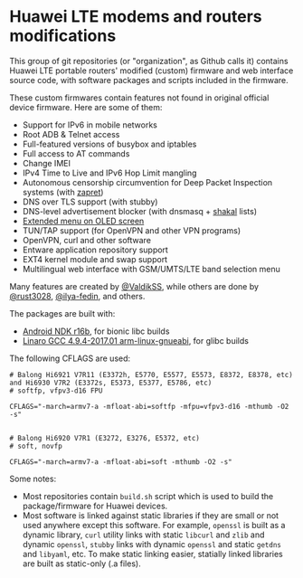 Huawei LTE modems and routers modifications
===========================================

This group of git repositories (or "organization", as Github calls it) contains Huawei LTE portable routers' modified (custom) firmware and web interface source code, with software packages and scripts included in the firmware.

These custom firmwares contain features not found in original official device firmware. Here are some of them:

* Support for IPv6 in mobile networks
* Root ADB & Telnet access
* Full-featured versions of busybox and iptables
* Full access to AT commands
* Change IMEI
* IPv4 Time to Live and IPv6 Hop Limit mangling
* Autonomous censorship circumvention for Deep Packet Inspection systems (with [zapret](https://github.com/Huawei-LTE-routers-mods/zapret))
* DNS over TLS support (with stubby)
* DNS-level advertisement blocker (with dnsmasq + [shakal](https://4pda.ru/forum/index.php?s=&showtopic=275091&view=findpost&p=89665467) lists)
* [Extended menu on OLED screen](https://github.com/Huawei-LTE-routers-mods/huawei_oled_hijack)
* TUN/TAP support (for OpenVPN and other VPN programs)
* OpenVPN, curl and other software
* Entware application repository support
* EXT4 kernel module and swap support
* Multilingual web interface with GSM/UMTS/LTE band selection menu

Many features are created by [@ValdikSS](https://github.com/ValdikSS/), while others are done by [@rust3028](https://github.com/rust3028/), [@ilya-fedin](https://github.com/ilya-fedin/), and others.


The packages are built with:

* [Android NDK r16b](https://developer.android.com/ndk/downloads/older_releases.html#ndk-16b-downloads), for bionic libc builds
* [Linaro GCC 4.9.4-2017.01 arm-linux-gnueabi](https://releases.linaro.org/components/toolchain/binaries/4.9-2017.01/arm-linux-gnueabi/), for glibc builds

The following CFLAGS are used:

```
# Balong Hi6921 V7R11 (E3372h, E5770, E5577, E5573, E8372, E8378, etc) and Hi6930 V7R2 (E3372s, E5373, E5377, E5786, etc)
# softfp, vfpv3-d16 FPU

CFLAGS="-march=armv7-a -mfloat-abi=softfp -mfpu=vfpv3-d16 -mthumb -O2 -s"


# Balong Hi6920 V7R1 (E3272, E3276, E5372, etc)
# soft, novfp

CFLAGS="-march=armv7-a -mfloat-abi=soft -mthumb -O2 -s"

```

Some notes:

* Most repositories contain `build.sh` script which is used to build the package/firmware for Huawei devices.
* Most software is linked against static libraries if they are small or not used anywhere except this software. For example, `openssl` is built as a dynamic library, `curl` utility links with static `libcurl` and `zlib` and dynamic `openssl`, `stubby` links with dynamic `openssl` and static `getdns` and `libyaml`, etc. To make static linking easier, statially linked libraries are built as static-only (.a files).
